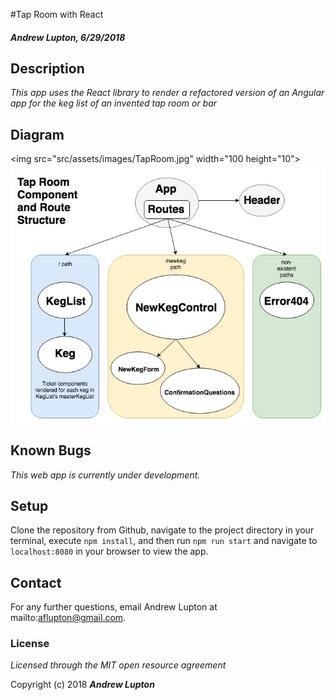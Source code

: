 #Tap Room with React
#### _Andrew Lupton, 6/29/2018_

## Description

_This app uses the React library to render a refactored version of an Angular app for the keg list of an invented tap room or bar_

## Diagram
<img src="src/assets/images/TapRoom.jpg" width="100 height="10">
![](src/assets/images/TapRoom.jpg)

## Known Bugs
_This web app is currently under development._

## Setup

Clone the repository from Github, navigate to the project directory in your terminal, execute `npm install`, and then run `npm run start` and navigate to `localhost:8080` in your browser to view the app.

## Contact

For any further questions, email Andrew Lupton at mailto:aflupton@gmail.com.

### License

*Licensed through the MIT open resource agreement*

Copyright (c) 2018 **_Andrew Lupton_**
